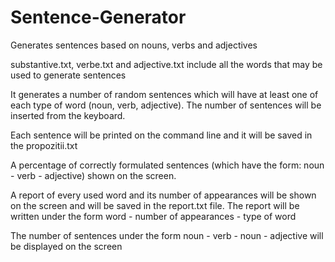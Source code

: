 # Sentence-Generator
Generates sentences based on nouns, verbs and adjectives

substantive.txt, verbe.txt and adjective.txt include all the words that may be used to generate sentences

It generates a number of random sentences which will have at least one of each type of word (noun, verb, adjective).
The number of sentences will be inserted from the keyboard.

Each sentence will be printed on the command line and it will be saved in the propozitii.txt

A percentage of correctly formulated sentences (which have the form: noun - verb - adjective) shown on the screen.

A report of every used word and its number of appearances will be shown on the screen and will be saved in the report.txt file.
The report will be written under the form word - number of appearances - type of word

The number of sentences under the form noun - verb - noun - adjective will be displayed on the screen
